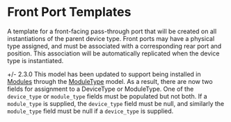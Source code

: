 # Front Port Templates

A template for a front-facing pass-through port that will be created on all instantiations of the parent device type. Front ports may have a physical type assigned, and must be associated with a corresponding rear port and position. This association will be automatically replicated when the device type is instantiated.

+/- 2.3.0
    This model has been updated to support being installed in [Modules](module.md) through the [ModuleType](moduletype.md) model. As a result, there are now two fields for assignment to a DeviceType or ModuleType. One of the `device_type` or `module_type` fields must be populated but not both. If a `module_type` is supplied, the `device_type` field must be null, and similarly the `module_type` field must be null if a `device_type` is supplied.
